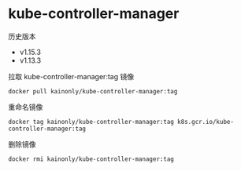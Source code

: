 # kube-controller-manager

历史版本

- v1.15.3
- v1.13.3

拉取 kube-controller-manager:tag 镜像

```shell
docker pull kainonly/kube-controller-manager:tag
```

重命名镜像

```shell
docker tag kainonly/kube-controller-manager:tag k8s.gcr.io/kube-controller-manager:tag
```

删除镜像

```shell
docker rmi kainonly/kube-controller-manager:tag
```

